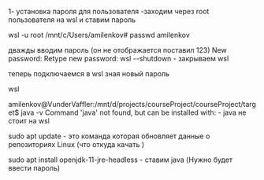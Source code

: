 1- установка пароля для пользователя 
-заходим через root пользователя на wsl и ставим пароль 

wsl -u root 
/mnt/c/Users/amilenkov# passwd amilenkov

дважды вводим пароль (он не отображается поставил 123)
New password:
Retype new password:
 wsl --shutdown - закрываем wsl 
 
 теперь подключаемся в wsl зная новый пароль 
 
wsl 

amilenkov@VunderVaffler:/mnt/d/projects/courseProject/courseProject/target$ java -v
Command 'java' not found, but can be installed with: - java не стоит на wsl

 sudo apt update - это команда которая обновляет данные о репозиториях Linux (что откуда качать )

sudo apt install openjdk-11-jre-headless - ставим java (Нужно будет ввести пароль)



